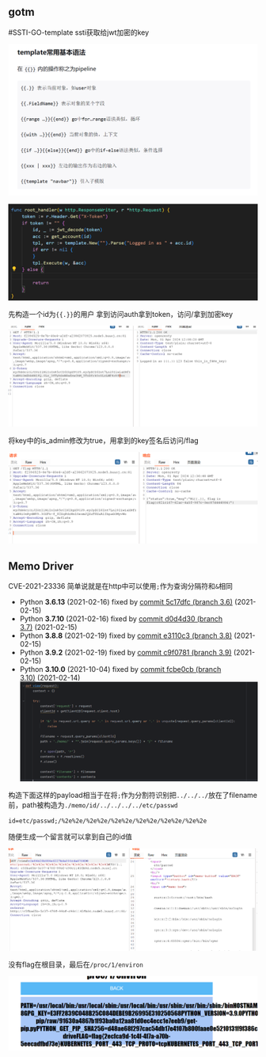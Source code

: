 ## gotm
#SSTI-GO-template
ssti获取给jwt加密的key

![](attachments/Pasted%20image%2020240401200536.png)

![](attachments/Pasted%20image%2020240401200627.png)


先构造一个id为`{{.}}`的用户
拿到访问auth拿到token，访问/拿到加密key

![](attachments/Pasted%20image%2020240401200828.png)


将key中的is_admin修改为true，用拿到的key签名后访问/flag

![](attachments/Pasted%20image%2020240401203757.png)


## Memo Driver
CVE-2021-23336
简单说就是在http中可以使用`;`作为查询分隔符和`&`相同
- Python **3.6.13** (2021-02-16) fixed by [commit 5c17dfc (branch 3.6)](https://github.com/python/cpython/commit/5c17dfc5d70ce88be99bc5769b91ce79d7a90d61) (2021-02-15)
- Python **3.7.10** (2021-02-16) fixed by [commit d0d4d30 (branch 3.7)](https://github.com/python/cpython/commit/d0d4d30882fe3ab9b1badbecf5d15d94326fd13e) (2021-02-15)
- Python **3.8.8** (2021-02-19) fixed by [commit e3110c3 (branch 3.8)](https://github.com/python/cpython/commit/e3110c3cfbb7daa690d54d0eff6c264c870a71bf) (2021-02-15)
- Python **3.9.2** (2021-02-19) fixed by [commit c9f0781 (branch 3.9)](https://github.com/python/cpython/commit/c9f07813ab8e664d8c34413c4fc2d4f86c061a92) (2021-02-15)
- Python **3.10.0** (2021-10-04) fixed by [commit fcbe0cb (branch 3.10)](https://github.com/python/cpython/commit/fcbe0cb04d35189401c0c880ebfb4311e952d776) (2021-02-14)
![](attachments/Pasted%20image%2020240402165406.png)

构造下面这样的payload相当于在将`;`作为分割符识别把`../../../`放在了filename前，path被构造为`./memo/id/../../../../etc/passwd`
```
id=etc/passwd;/%2e%2e/%2e%2e/%2e%2e/%2e%2e/%2e%2e/%2e%2e
```

随便生成一个留言就可以拿到自己的id值

![](attachments/Pasted%20image%2020240402173308.png)

没有flag在根目录，最后在`/proc/1/environ`

![](attachments/Pasted%20image%2020240402173705.png)

